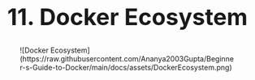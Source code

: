 <h1 style=font-size:45px align='center'>11. Docker Ecosystem</h1>
<figure markdown>
  ![Docker Ecosystem](https://raw.githubusercontent.com/Ananya2003Gupta/Beginner-s-Guide-to-Docker/main/docs/assets/DockerEcosystem.png)
</figure>